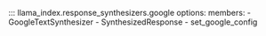 ::: llama_index.response_synthesizers.google
options:
members: - GoogleTextSynthesizer - SynthesizedResponse - set_google_config
